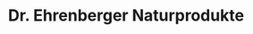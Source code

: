 ---
title: "Dr. Ehrenberger Naturprodukte"
url: /mogersdorf/dr-ehrenberger-naturprodukte/
shop: Nahrungsergänzung
---